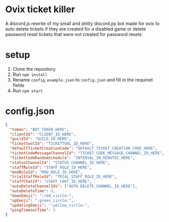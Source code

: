 ﻿# Ovix ticket killer
A discord.js rewrite of my small and shitty discord.py bot made for ovix to auto delete tickets if they are created for a disabled game or delete password reset tickets that were not created for password resets

# setup
1. Clone the repository
2. Run `npm install`
3. Rename `config.example.json` to `config.json` and fill in the required fields
4. Run `npm start`

# config.json
```json
{
  "token": "BOT_TOKEN_HERE",
  "clientId": "CLIENT_ID_HERE",
  "guildId": "GUILD_ID_HERE",
  "tickettoolId": "TICKETTOOL_ID_HERE",
  "defaultTicketCreationCode": "DEFAULT_TICKET_CREATION_CODE_HERE",
  "ticketCodeMessageChannelId": "TICKET_CODE_MESSAGE_CHANNEL_ID_HERE",
  "ticketCodeRandomSchedule": "INTERVAL_IN_MINUTES_HERE",
  "statusChannelId": "STATUS_CHANNEL_ID_HERE",
  "staffRoleId": "STAFF_ROLE_ID_HERE",
  "modRoleId": "MOD_ROLE_ID_HERE",
  "trialStaffRoleId": "TRIAL_STAFF_ROLE_ID_HERE",
  "staffChatId": "STAFF_CHAT_ID_HERE",
  "autoDeleteChannelIds": ["AUTO_DELETE_CHANNEL_ID_HERE"],
  "autoDeleteTime": 5,
  "downEmoji": ":red_circle:",
  "upEmoji": ":green_circle:",
  "updatingEmoji": ":yellow_circle:",
  "pingTimeoutTime": 5
}
```